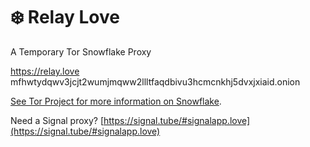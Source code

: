 # ❄️ Relay Love
A Temporary Tor Snowflake Proxy

https://relay.love<br>
mfhwtydqwv3jcjt2wumjmqww2llltfaqdbivu3hcmcnkhj5dvxjxiaid.onion

[See Tor Project for more information on Snowflake](https://snowflake.torproject.org/).

Need a Signal proxy? [https://signal.tube/#signalapp.love](https://signal.tube/#signalapp.love)
